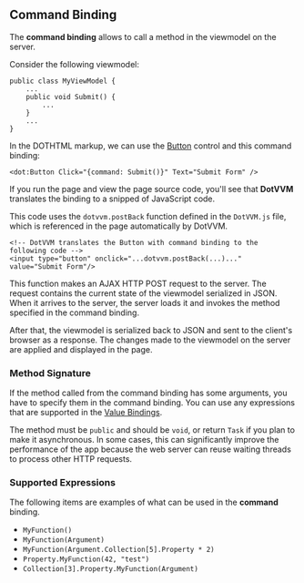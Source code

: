 ﻿## Command Binding

The **command binding** allows to call a method in the viewmodel on the server.
 
Consider the following viewmodel:

```CSHARP
public class MyViewModel {
    ...
    public void Submit() {
        ...
    }
    ...
}
```

In the DOTHTML markup, we can use the [Button](/docs/controls/builtin/Button/{branch}) control and this command binding:

```DOTHTML
<dot:Button Click="{command: Submit()}" Text="Submit Form" />
```

If you run the page and view the page source code, you'll see that **DotVVM** translates the binding to a snipped of JavaScript code.

This code uses the `dotvvm.postBack` function defined in the `DotVVM.js` file, which is referenced in the page automatically by DotVVM.

```DOTHTML
<!-- DotVVM translates the Button with command binding to the following code -->
<input type="button" onclick="...dotvvm.postBack(...)..." value="Submit Form"/>
```

This function makes an AJAX HTTP POST request to the server. The request contains the current state of the viewmodel serialized in JSON. 
When it arrives to the server, the server loads it and invokes the method specified in the command binding. 

After that, the viewmodel is serialized back to JSON and sent to the client's browser as a response. The changes made to the viewmodel 
on the server are applied and displayed in the page.

### Method Signature

If the method called from the command binding has some arguments, you have to specify them in the command binding. 
You can use any expressions that are supported in the [Value Bindings](/docs/tutorials/basics-balue-binding/{branch}).

The method must be `public` and should be `void`, or return `Task` if you plan to make it asynchronous.
In some cases, this can significantly improve the performance of the app because the web server can reuse waiting threads to process other HTTP requests.

### Supported Expressions

The following items are examples of what can be used in the **command** binding.

* `MyFunction()`
* `MyFunction(Argument)`
* `MyFunction(Argument.Collection[5].Property * 2)`
* `Property.MyFunction(42, "test")`
* `Collection[3].Property.MyFunction(Argument)`
